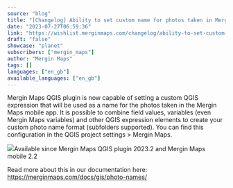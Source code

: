 ```yaml
---
source: "blog"
title: "[Changelog] Ability to set custom name for photos taken in Mergin Maps mobile"
date: "2023-07-27T06:59:36"
link: "https://wishlist.merginmaps.com/changelog/ability-to-set-custom-name-for-photos-taken-in-mergin-maps-mobile?utm_source=qgis"
draft: "false"
showcase: "planet"
subscribers: ["mergin_maps"]
author: "Mergin Maps"
tags: []
languages: ["en_gb"]
available_languages: ["en_gb"]
---
```


<p>Mergin Maps QGIS plugin is now capable of setting a custom QGIS expression that will be used as a name for the photos taken in the Mergin Maps mobile app. It is possible to combine field values, variables (even Mergin Maps variables) and other QGIS expression elements to create your custom photo name format (subfolders supported). You can find this configuration in the QGIS project settings &gt; Mergin Maps. </p><p><img src="https://vault.featureos.app/uploads/attachment/upload/thumb-e929e0edd0a384d8c25f39ba59d90a92.png" />Available since Mergin Maps QGIS plugin 2023.2 and Mergin Maps mobile 2.2</p><p></p><p>Read more about this in our documentation here: <a href="https://merginmaps.com/docs/gis/photo-names/" rel="noopener noreferrer nofollow" target="_blank">https://merginmaps.com/docs/gis/photo-names/</a></p>
